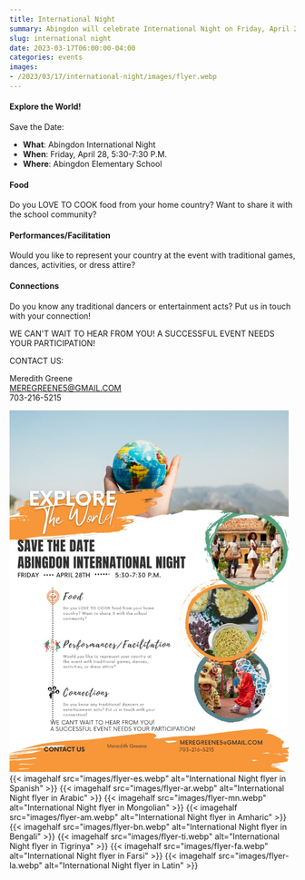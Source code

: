 ```yaml
--- 
title: International Night
summary: Abingdon will celebrate International Night on Friday, April 28. We need your participation to make it successful!
slug: international night
date: 2023-03-17T06:00:00-04:00
categories: events
images: 
- /2023/03/17/international-night/images/flyer.webp
---
```


#### Explore the World!

Save the Date:
- **What**: Abingdon International Night  
- **When**: Friday, April 28, 5:30-7:30 P.M.
- **Where**: Abingdon Elementary School

#### Food
Do you LOVE TO COOK food from your home country? Want to share it with the school community?

#### Performances/Facilitation
Would you like to represent your country at the event with traditional games, dances, activities, or dress attire?

#### Connections
Do you know any traditional dancers or entertainment acts? Put us in touch with your connection!

WE CAN'T WAIT TO HEAR FROM YOU! A SUCCESSFUL EVENT NEEDS YOUR PARTICIPATION!

CONTACT US:

Meredith Greene  
MEREGREENE5@GMAIL.COM  
703-216-5215

<a href="images/flyer.jpeg"><img src="images/flyer.jpeg" alt="International Night flyer" height="637" width="492"></a><!--{{< imagehalf src="images/flyer.webp" alt="International Night flyer in English" >}}-->
{{< imagehalf src="images/flyer-es.webp" alt="International Night flyer in Spanish" >}}
{{< imagehalf src="images/flyer-ar.webp" alt="International Night flyer in Arabic" >}}
{{< imagehalf src="images/flyer-mn.webp" alt="International Night flyer in Mongolian" >}}
{{< imagehalf src="images/flyer-am.webp" alt="International Night flyer in Amharic" >}}
{{< imagehalf src="images/flyer-bn.webp" alt="International Night flyer in Bengali" >}}
{{< imagehalf src="images/flyer-ti.webp" alt="International Night flyer in Tigrinya" >}}
{{< imagehalf src="images/flyer-fa.webp" alt="International Night flyer in Farsi" >}}
{{< imagehalf src="images/flyer-la.webp" alt="International Night flyer in Latin" >}}